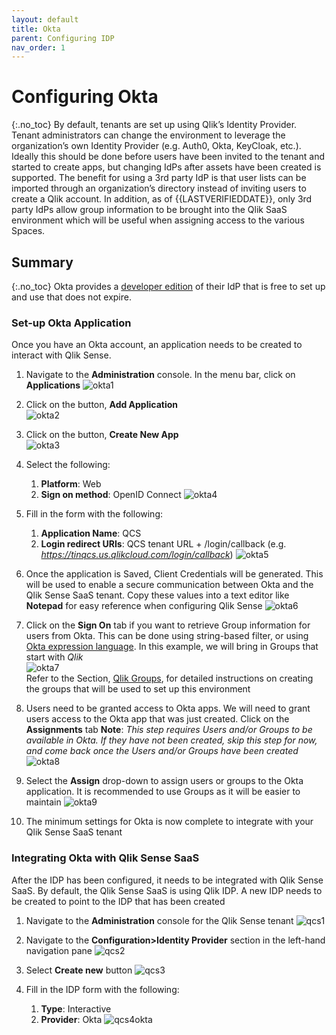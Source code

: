 ```yaml
---
layout: default
title: Okta
parent: Configuring IDP
nav_order: 1
---
```

<!--#
LASTVERIFIEDDATE=11/01/2020
$-->

# Configuring Okta
{:.no_toc}
By default, tenants are set up using Qlik’s Identity Provider.  Tenant administrators can change the environment to leverage the organization’s own Identity Provider (e.g. Auth0, Okta, KeyCloak, etc.).  Ideally this should be done before users have been invited to the tenant and started to create apps, but changing IdPs after assets have been created is supported.
The benefit for using a 3rd party IdP is that user lists can be imported through an organization’s directory instead of inviting users to create a Qlik account.  In addition, as of {{LASTVERIFIEDDATE}}, only 3rd party IdPs allow group information to be brought into the Qlik SaaS environment which will be useful when assigning access to the various Spaces.

## Summary
{:.no_toc}
Okta provides a [developer edition](https://developer.okta.com/signup/) of their IdP that is free to set up and use that does not expire.  

### Set-up Okta Application
Once you have an Okta account, an application needs to be created to interact with Qlik Sense.

1.  Navigate to the **Administration** console.  In the menu bar, click on **Applications**
![okta1](images/okta1.png)

2.  Click on the button, **Add Application**\
![okta2](images/okta2.png)

3.	Click on the button, **Create New App**\
![okta3](images/okta3.png)

4.	Select the following:
    1. **Platform**: Web
    2. **Sign on method**: OpenID Connect
    ![okta4](images/okta4.png)

5.	Fill in the form with the following:
    1. **Application Name**: QCS
    2. **Login redirect URIs**: QCS tenant URL + /login/callback (e.g. *https://tinqcs.us.qlikcloud.com/login/callback*)
    ![okta5](images/okta5.png)

6.  Once the application is Saved, Client Credentials will be generated.  This will be used to enable a secure communication between Okta and the Qlik Sense SaaS tenant.  Copy these values into a text editor like **Notepad** for easy reference when configuring Qlik Sense
![okta6](images/okta6.png)

7.  Click on the **Sign On** tab if you want to retrieve Group information for users from Okta.  This can be done using string-based filter, or using [Okta expression language](https://developer.okta.com/docs/reference/okta-expression-language/).  In this example, we will bring in Groups that start with *Qlik*\
![okta7](images/okta7.png)\
Refer to the Section, [Qlik Groups](../sample_data/groups.md), for detailed instructions on creating the groups that will be used to set up this environment

8.	Users need to be granted access to Okta apps.  We will need to grant users access to the Okta app that was just created.  Click on the **Assignments** tab
**Note**: *This step requires Users and/or Groups to be available in Okta. If they have not been created, skip this step for now, and come back once the Users and/or Groups have been created*
![okta8](images/okta8.png)

9.	Select the **Assign** drop-down to assign users or groups to the Okta application.  It is recommended to use Groups as it will be easier to maintain
![okta9](images/okta9.png)

10.	The minimum settings for Okta is now complete to integrate with your Qlik Sense SaaS tenant

### Integrating Okta with Qlik Sense SaaS
After the IDP has been configured, it needs to be integrated with Qlik Sense SaaS.  By default, the Qlik Sense SaaS is using Qlik IDP.  A new IDP needs to be created to point to the IDP that has been created

1.  Navigate to the **Administration** console for the Qlik Sense tenant
![qcs1](images/qcs1.png)

2.	Navigate to the **Configuration>Identity Provider** section in the left-hand navigation pane
![qcs2](images/qcs2.png)

3.	Select **Create new** button
![qcs3](images/qcs3.png)

4.	Fill in the IDP form with the following:
    1.  **Type**: Interactive
    2.	**Provider**: Okta
    ![qcs4okta](images/qcs4okta.png)
